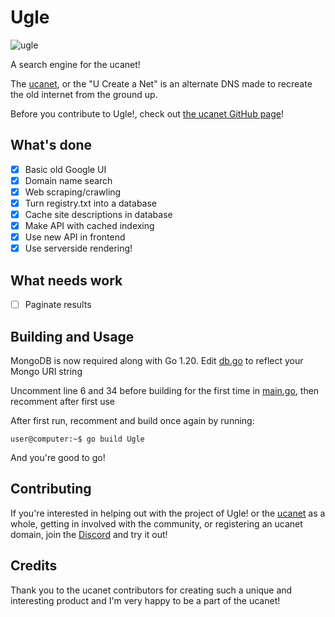 # Ugle
![ugle](https://github.com/JustAHippo/Ugle/assets/82006314/e90c94a8-54ef-45ac-8fc7-7620a0226e47)

A search engine for the ucanet!

The [ucanet](https://ucanet.net), or the "U Create a Net" is an alternate DNS made to recreate the old internet from the ground up.

Before you contribute to Ugle!, check out [the ucanet GitHub page](https://github.com/ucanet)!
## What's done
- [x] Basic old Google UI
- [x] Domain name search
- [x] Web scraping/crawling
- [x] Turn registry.txt into a database
- [x] Cache site descriptions in database
- [x] Make API with cached indexing
- [x] Use new API in frontend
- [x] Use serverside rendering! 
## What needs work

- [ ] Paginate results
## Building and Usage
MongoDB is now required along with Go 1.20.
Edit [db.go](https://github.com/JustAHippo/Ugle/blob/main/db/db.go) to reflect your Mongo URI string

Uncomment line 6 and 34 before building for the first time in [main.go](https://github.com/JustAHippo/Ugle/blob/main/main.go), then recomment after first use

After first run, recomment and build once again by running:

```console
user@computer:~$ go build Ugle
```
And you're good to go!
## Contributing
If you're interested in helping out with the project of Ugle! or the [ucanet](https://ucanet.net) as a whole, getting in involved with the community, or registering an ucanet domain, join the [Discord](https://discord.gg/3mjrESssB3) and try it out!

## Credits
Thank you to the ucanet contributors for creating such a unique and interesting product and I'm very happy to be a part of the ucanet!
